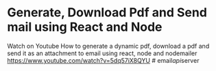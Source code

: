 
# Generate, Download Pdf and Send mail using React and Node

Watch on Youtube How to generate a dynamic pdf, download a pdf and send it as an attachment to email using react, node and nodemailer
https://www.youtube.com/watch?v=5dq57iX8QYU
#   e m a i l _ a p i _ s e r v e r  
 